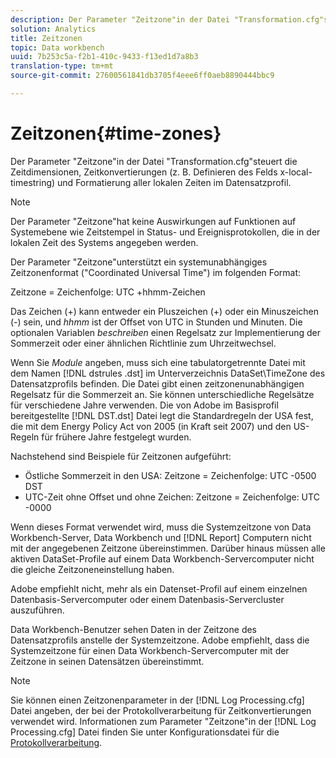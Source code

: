 ```yaml
---
description: Der Parameter "Zeitzone"in der Datei "Transformation.cfg"steuert die Zeitdimensionen, Zeitkonvertierungen (z. B. Definieren des Felds x-local-timestring) und Formatierung aller lokalen Zeiten im Datensatzprofil.
solution: Analytics
title: Zeitzonen
topic: Data workbench
uuid: 7b253c5a-f2b1-410c-9433-f13ed1d7a8b3
translation-type: tm+mt
source-git-commit: 27600561841db3705f4eee6ff0aeb8890444bbc9

---
```



# Zeitzonen{#time-zones}

Der Parameter &quot;Zeitzone&quot;in der Datei &quot;Transformation.cfg&quot;steuert die Zeitdimensionen, Zeitkonvertierungen (z. B. Definieren des Felds x-local-timestring) und Formatierung aller lokalen Zeiten im Datensatzprofil.

>[!NOTE]
>
>Der Parameter &quot;Zeitzone&quot;hat keine Auswirkungen auf Funktionen auf Systemebene wie Zeitstempel in Status- und Ereignisprotokollen, die in der lokalen Zeit des Systems angegeben werden.

Der Parameter &quot;Zeitzone&quot;unterstützt ein systemunabhängiges Zeitzonenformat (&quot;Coordinated Universal Time&quot;) im folgenden Format:

Zeitzone = Zeichenfolge: UTC +hhmm-Zeichen

Das Zeichen (+) kann entweder ein Pluszeichen (+) oder ein Minuszeichen (-) sein, und *hhmm* ist der Offset von UTC in Stunden und Minuten. Die optionalen Variablen *beschreiben* einen Regelsatz zur Implementierung der Sommerzeit oder einer ähnlichen Richtlinie zum Uhrzeitwechsel.

Wenn Sie *Module* angeben, muss sich eine tabulatorgetrennte Datei mit dem Namen [!DNL dstrules .dst] im Unterverzeichnis DataSet\TimeZone des Datensatzprofils befinden. Die Datei gibt einen zeitzonenunabhängigen Regelsatz für die Sommerzeit an. Sie können unterschiedliche Regelsätze für verschiedene Jahre verwenden. Die von Adobe im Basisprofil bereitgestellte [!DNL DST.dst] Datei legt die Standardregeln der USA fest, die mit dem Energy Policy Act von 2005 (in Kraft seit 2007) und den US-Regeln für frühere Jahre festgelegt wurden.

Nachstehend sind Beispiele für Zeitzonen aufgeführt:

* Östliche Sommerzeit in den USA: Zeitzone = Zeichenfolge: UTC -0500 DST
* UTC-Zeit ohne Offset und ohne Zeichen: Zeitzone = Zeichenfolge: UTC -0000

Wenn dieses Format verwendet wird, muss die Systemzeitzone von Data Workbench-Server, Data Workbench und [!DNL Report] Computern nicht mit der angegebenen Zeitzone übereinstimmen. Darüber hinaus müssen alle aktiven DataSet-Profile auf einem Data Workbench-Servercomputer nicht die gleiche Zeitzoneneinstellung haben.

Adobe empfiehlt nicht, mehr als ein Datenset-Profil auf einem einzelnen Datenbasis-Servercomputer oder einem Datenbasis-Servercluster auszuführen.

Data Workbench-Benutzer sehen Daten in der Zeitzone des Datensatzprofils anstelle der Systemzeitzone. Adobe empfiehlt, dass die Systemzeitzone für einen Data Workbench-Servercomputer mit der Zeitzone in seinen Datensätzen übereinstimmt.

>[!NOTE]
>
>Sie können einen Zeitzonenparameter in der [!DNL Log Processing.cfg] Datei angeben, der bei der Protokollverarbeitung für Zeitkonvertierungen verwendet wird. Informationen zum Parameter &quot;Zeitzone&quot;in der [!DNL Log Processing.cfg] Datei finden Sie unter Konfigurationsdatei für die [Protokollverarbeitung](../../../../home/c-dataset-const-proc/c-log-proc-config-file/c-abt-log-proc-config-file.md).

